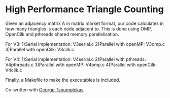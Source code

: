 # High Performance Triangle Counting 
Given an adjacency matrix A in matrix market format, our code calculates in how many triangles is each node adjacent to.
This is done using OMP, OpenCilk and pthreads shared memory parallelisation.

For V3:
1)Serial implementation: V3serial.c
2)Parallel with openMP: V3omp.c
3)Parallel with openCilk: V3cilk.c

For V4:
1)Serial implementation: V4serial.c
2)Parallel with pthreads: V4pthreads.c
3)Parallel with openMP: V4omp.c
4)Parallel with openCilk: V4cilk.c

Finally, a Makefile to make the executables is included.

Co-written with [George Tsoumplekas](https://github.com/GeorgeTsoumplekas)


